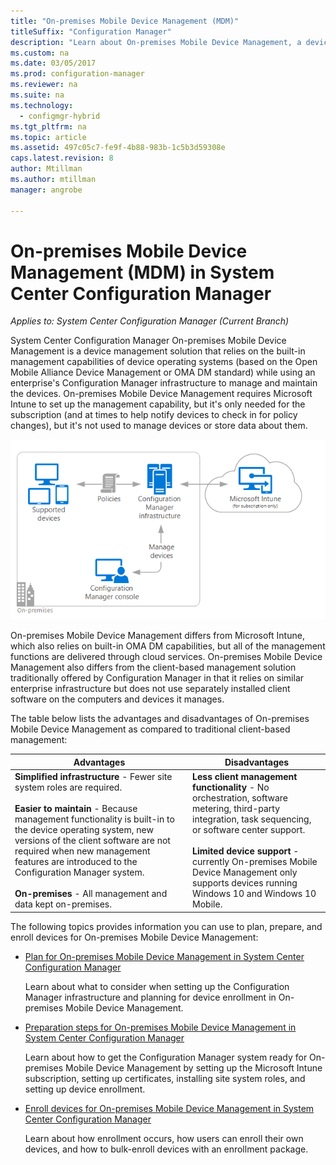 ```yaml
---
title: "On-premises Mobile Device Management (MDM)"
titleSuffix: "Configuration Manager"
description: "Learn about On-premises Mobile Device Management, a device management solution in System Center Configuration Manager."
ms.custom: na
ms.date: 03/05/2017
ms.prod: configuration-manager
ms.reviewer: na
ms.suite: na
ms.technology:
  - configmgr-hybrid
ms.tgt_pltfrm: na
ms.topic: article
ms.assetid: 497c05c7-fe9f-4b88-983b-1c5b3d59308e
caps.latest.revision: 8
author: Mtillman
ms.author: mtillman
manager: angrobe

---
```

# On-premises Mobile Device Management (MDM) in System Center Configuration Manager

*Applies to: System Center Configuration Manager (Current Branch)*

System Center Configuration Manager On\-premises Mobile Device Management is a device management solution that relies on the built-in management capabilities of device operating systems (based on the Open Mobile Alliance Device Management  or OMA DM standard) while using an enterprise's Configuration Manager infrastructure to manage and maintain the devices. On\-premises Mobile Device Management requires Microsoft Intune to set up the management capability, but it's only needed for the subscription (and at times to help notify devices to check in for policy changes), but it's not used to manage devices or store data about them.  

 ![On\-premises conceptual](media/On-premises-conceptual.png)  

 On\-premises Mobile Device Management differs from Microsoft Intune, which also relies on built-in  OMA DM capabilities, but all of the management functions are delivered through cloud services.  On\-premises Mobile Device Management also differs from the client-based management solution traditionally offered by Configuration Manager in that it relies on similar enterprise infrastructure but does not use separately installed client software on the computers and devices it manages.  

 The table below lists the advantages and disadvantages of On\-premises Mobile Device Management as compared to traditional client-based management:  

|Advantages|Disadvantages|  
|----------------|-------------------|  
|**Simplified infrastructure** - Fewer site system roles are required.<br /><br /> **Easier to maintain** - Because management functionality is built-in to the device operating system, new versions of the client software are not required when new management features are introduced to the Configuration Manager system.<br /><br /> **On-premises** - All management and data kept on-premises.|**Less client management functionality** - No orchestration, software metering, third-party integration, task sequencing, or software center support.<br /><br /> **Limited device support** - currently On\-premises Mobile Device Management only supports devices running Windows 10 and Windows 10 Mobile.|  

 The following topics provides information you can use to plan, prepare, and enroll devices for On\-premises Mobile Device Management:  

-   [Plan for On-premises Mobile Device Management in System Center Configuration Manager](../plan-design/plan-on-premises-mdm.md)  

     Learn about what to consider when setting up the Configuration Manager infrastructure and planning for device enrollment in On\-premises Mobile Device Management.  

-   [Preparation steps for On-premises Mobile Device Management in System Center Configuration Manager](../get-started/preparation-steps-for-on-premises-mdm.md)  

     Learn about how to get the Configuration Manager system ready for On\-premises Mobile Device Management by setting up the Microsoft Intune subscription, setting up certificates, installing site system roles, and setting up device enrollment.  

-   [Enroll devices for On-premises Mobile Device Management in System Center Configuration Manager](../deploy-use/enroll-devices-on-premises-mdm.md)  

     Learn about how enrollment occurs, how users can enroll their own devices, and how to bulk-enroll devices with an enrollment package.  
